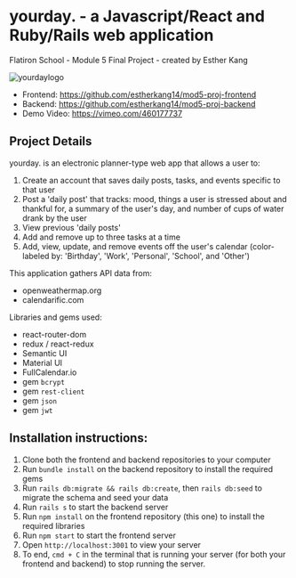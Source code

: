 # yourday. - a Javascript/React and Ruby/Rails web application
Flatiron School - Module 5 Final Project - created by Esther Kang

![yourdaylogo](https://cdn.discordapp.com/attachments/749783037281042626/753351314666160128/Copy_of_find.jpg)

- Frontend: https://github.com/estherkang14/mod5-proj-frontend
- Backend: https://github.com/estherkang14/mod5-proj-backend
- Demo Video: https://vimeo.com/460177737 

## Project Details

yourday. is an electronic planner-type web app that allows a user to:
1. Create an account that saves daily posts, tasks, and events specific to that user
2. Post a 'daily post' that tracks: mood, things a user is stressed about and thankful for, a summary of the user's day, and number of cups of water drank by the user
3. View previous 'daily posts'
4. Add and remove up to three tasks at a time
5. Add, view, update, and remove events off the user's calendar (color-labeled by: 'Birthday', 'Work', 'Personal', 'School', and 'Other')

This application gathers API data from: 
- openweathermap.org
- calendarific.com 

Libraries and gems used: 
- react-router-dom
- redux / react-redux
- Semantic UI 
- Material UI
- FullCalendar.io 
- gem `bcrypt` 
- gem `rest-client`
- gem `json`
- gem `jwt`

## Installation instructions:
1. Clone both the frontend and backend repositories to your computer
2. Run `bundle install` on the backend repository to install the required gems
3. Run `rails db:migrate && rails db:create`, then `rails db:seed` to migrate the schema and seed your data
4. Run `rails s` to start the backend server
5. Run `npm install` on the frontend repository (this one) to install the required libraries
6. Run `npm start` to start the frontend server
7. Open `http://localhost:3001` to view your server 
8. To end, `cmd + C` in the terminal that is running your server (for both your frontend and backend) to stop running the server.


